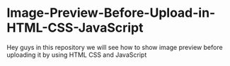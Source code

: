 # Image-Preview-Before-Upload-in-HTML-CSS-JavaScript
Hey guys in this repository we will see how to show image preview before uploading it by using HTML CSS and JavaScript
